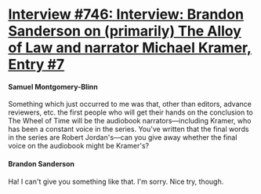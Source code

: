 # [Interview #746: Interview: Brandon Sanderson on (primarily) The Alloy of Law and narrator Michael Kramer, Entry #7](https://www.theoryland.com/intvmain.php?i=746#7)

#### Samuel Montgomery-Blinn

Something which just occurred to me was that, other than editors, advance reviewers, etc. the first people who will get their hands on the conclusion to The Wheel of Time will be the audiobook narrators—including Kramer, who has been a constant voice in the series. You've written that the final words in the series are Robert Jordan's—can you give away whether the final voice on the audiobook might be Kramer's?

#### Brandon Sanderson

Ha! I can't give you something like that. I'm sorry. Nice try, though.

